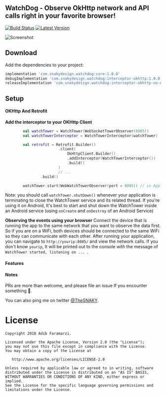 WatchDog - Observe OkHttp network and API calls right in your favorite browser!
-------------------------------------------------------------------------------
[![Build Status](https://travis-ci.org/adibfara/Watchtower.svg?branch=master)](https://travis-ci.org/adibfara/Lives) [![Latest Version](https://img.shields.io/bintray/v/adibfara/watchtower/watchtower.svg?label=version)](https://github.com/adibfara/WatchTower)

![Screenshot](https://raw.githubusercontent.com/adibfara/Watchtower/master/screenshots/screenshot-1.jpg "Watchtower Screenshot")


Download
--------
Add the dependencies to your project:

```groovy
implementation 'com.snakydesign.watchdog:core:1.0.0'
debugImplementation 'com.snakydesign.watchdog:interceptor-okhttp:1.0.0'
releaseImplementation 'com.snakydesign.watchdog:interceptor-okhttp-no-op:1.0.0' //add no-op dependency for non-debug build variants
```

Setup
-----

#### OKHttp And Retrofit
**Add the interceptor to your OKHttp Client**
```kotlin
        val watchTower = WatchTower(WebSocketTowerObserver(8085))
        val watchTowerInterceptor = WatchTowerInterceptor(watchTower)

        val retrofit = Retrofit.Builder()
                        .client(
                            OkHttpClient.Builder()
                            .addInterceptor(WatchTowerInterceptor())
                            .build()
                        )
                        // ...
                .build()

        watchTower.start(WebWatchTowerObserver(port = 8085)) // in Application class
```

Note: you should call `watchTower.shutDown()` whenever your application is terminating to close the WatchTower service and its related thread.
If you're using it on Android, It's best to start and shut down the WatchTower inside an Android service (using `onCreate` and `onDestroy` of an Android Service)

**Observing the events using your browser**
Connect the device that is running the app to the same network that you want to observe the data first. So if you are on a WiFi, both devices should be connected to the same WiFi so they can communicate with each other.
After running your application, you can navigate to `http://yourip:8085/` and view the network calls. If you don't know `yourip`, It will be printed out to the console with the message of `WatchTower started, listening on ... `.

#### Features


#### Notes
PRs are more than welcome, and please file an issue If you encounter something 🍻.

You can also ping me on twitter [@TheSNAKY](http://twitter.com/TheSNAKY).


License
=======

    Copyright 2018 Adib Faramarzi.

    Licensed under the Apache License, Version 2.0 (the "License");
    you may not use this file except in compliance with the License.
    You may obtain a copy of the License at

       http://www.apache.org/licenses/LICENSE-2.0

    Unless required by applicable law or agreed to in writing, software
    distributed under the License is distributed on an "AS IS" BASIS,
    WITHOUT WARRANTIES OR CONDITIONS OF ANY KIND, either express or implied.
    See the License for the specific language governing permissions and
    limitations under the License.
